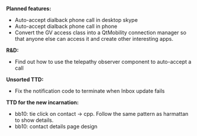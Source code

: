 **Planned features:**
  * Auto-accept dialback phone call in desktop skype
  * Auto-accept dialback phone call in phone
  * Convert the GV access class into a QtMobility connection manager so that anyone else can access it and create other interesting apps.

**R&D:**
  * Find out how to use the telepathy observer component to auto-accept a call

**Unsorted TTD:**
  * Fix the notification code to terminate when Inbox update fails

**TTD for the new incarnation:**
  * bb10: tie click on contact -> cpp. Follow the same pattern as harmattan to show details.
  * bb10: contact details page design